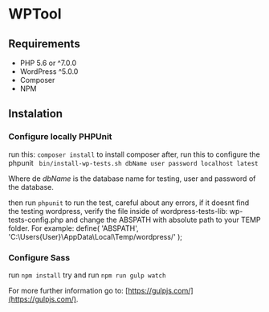 # WPTool

## Requirements

- PHP 5.6 or ^7.0.0
- WordPress ^5.0.0
- Composer
- NPM

## Instalation

### Configure locally PHPUnit

run this: `composer install` to install composer
after, run this to configure the phpunit ` bin/install-wp-tests.sh dbName user password localhost latest`

Where de *dbName* is the database name for testing, user and password of the database.

then run `phpunit` to run the test, careful about any errors, if it doesnt find the testing wordpress, verify the file inside of wordpress-tests-lib: wp-tests-config.php and change the ABSPATH with absolute path to your TEMP folder. For example:
define( 'ABSPATH', 'C:\Users{User}\AppData\Local\Temp/wordpress/' );


### Configure Sass

run `npm install`
try and run `npm run gulp watch`

For more further information go to: [https://gulpjs.com/](https://gulpjs.com/).


